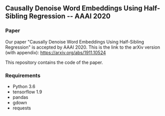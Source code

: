 ## Causally Denoise Word Embeddings Using Half-Sibling Regression -- AAAI 2020
### Paper
Our paper "Causally Denoise Word Embeddings Using Half-Sibling Regression" is accepted by AAAI 2020.
This is the link to the arXiv version (with appendix): https://arxiv.org/abs/1911.10524

This repository contains the code of the paper.

### Requirements
- Python 3.6
- tensorflow 1.9
- pandas
- gdown
- requests
